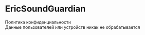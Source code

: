 # EricSoundGuardian
Политика конфиденциальности
<br>
Данные пользователей или устройств никак не обрабатывается
